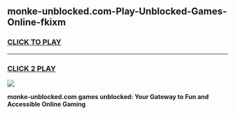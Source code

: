 
## monke-unblocked.com-Play-Unblocked-Games-Online-fkixm
<h3>
<a href="https://premium76.site?title=monke-unblocked.com&ref=25A">CLICK TO PLAY</a></h3>
<hr>

<h3>
<a href="https://premium76.site?title=monke-unblocked.com&ref=25A">CLICK 2 PLAY</a>
  
</h3>

<a href="https://premium76.site?title=monke-unblocked.com&ref=25A"><img src="https://clearcache.store/games.png"></a>


**monke-unblocked.com games unblocked: Your Gateway to Fun and Accessible Online Gaming**
